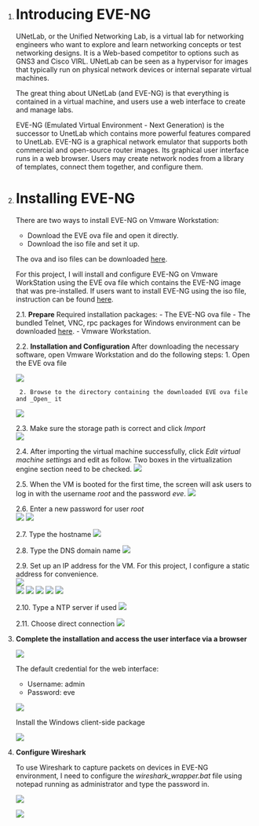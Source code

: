 1. # **Introducing EVE-NG**
    UNetLab, or the Unified Networking Lab, is a virtual lab for networking engineers who want to explore and learn networking concepts or test networking designs. It is a Web-based competitor to options such as GNS3 and Cisco VIRL. UNetLab can be seen as a hypervisor for images that typically run on physical network devices or internal separate virtual machines.

    The great thing about UNetLab (and EVE-NG) is that everything is contained in a virtual machine, and users use a web interface to create and manage labs.

    EVE-NG (Emulated Virtual Environment - Next Generation) is the successor to UnetLab which contains more powerful features compared to UnetLab. EVE-NG is a graphical network emulator that supports both commercial and open-source router images. Its graphical user interface runs in a web browser. Users may create network nodes from a library of templates, connect them together, and configure them.

1. # **Installing EVE-NG**

    There are two ways to install EVE-NG on Vmware Workstation:

    - Download the EVE ova file and open it directly.
    - Download the iso file and set it up.

    The ova and iso files can be downloaded [here](https://www.eve-ng.net/index.php/download/).

    For this project, I will install and configure EVE-NG on Vmware WorkStation using the EVE ova file which contains the EVE-NG image that was pre-installed. If users want to install EVE-NG using the iso file, instruction can be found [here](https://www.youtube.com/watch?v=Kxt5dvuAfNk).

    2.1. **Prepare**
    Required installation packages:
        - The EVE-NG ova file
        - The bundled Telnet, VNC, rpc packages for Windows environment can be downloaded [here](https://www.eve-ng.net/index.php/download/).
        - Vmware Workstation.

    2.2. **Installation and Configuration**
    After downloading the necessary software, open Vmware Workstation and do the following steps:
        1. Open the EVE ova file 
     
     ![](https://github.com/greenarrow2019/Ansible-Network-Automation/blob/master/images/1.png)
        
        2. Browse to the directory containing the downloaded EVE ova file and _Open_ it
        
      ![](https://github.com/greenarrow2019/Ansible-Network-Automation/blob/master/images/2.png)

    2.3. Make sure the storage path is correct and click _Import_    
            ![](https://github.com/greenarrow2019/Ansible-Network-Automation/blob/master/images/3.png)

    2.4. After importing the virtual machine successfully, click _Edit virtual machine settings_ and edit as follow. Two boxes in the virtualization engine section need to be checked.
            ![](https://github.com/greenarrow2019/Ansible-Network-Automation/blob/master/images/4.png)
    
    2.5. When the VM is booted for the first time, the screen will ask users to log in with the username _root_ and the password _eve_. 
            ![](https://github.com/greenarrow2019/Ansible-Network-Automation/blob/master/images/5.png)
    
    2.6. Enter a new password for user _root_   
            ![](https://github.com/greenarrow2019/Ansible-Network-Automation/blob/master/images/6.png) 
            ![](https://github.com/greenarrow2019/Ansible-Network-Automation/blob/master/images/7.png)
    
    2.7. Type the hostname
            ![](https://github.com/greenarrow2019/Ansible-Network-Automation/blob/master/images/8.png)
    
    2.8. Type the DNS domain name 
            ![](https://github.com/greenarrow2019/Ansible-Network-Automation/blob/master/images/9.png)
    
    2.9. Set up an IP address for the VM. For this project, I configure a static address for convenience.                       
            ![](https://github.com/greenarrow2019/Ansible-Network-Automation/blob/master/images/10.png)          
            ![](https://github.com/greenarrow2019/Ansible-Network-Automation/blob/master/images/11.png) 
            ![](https://github.com/greenarrow2019/Ansible-Network-Automation/blob/master/images/12.png) 
            ![](https://github.com/greenarrow2019/Ansible-Network-Automation/blob/master/images/13.png) 
            ![](https://github.com/greenarrow2019/Ansible-Network-Automation/blob/master/images/14.png) 
            ![](https://github.com/greenarrow2019/Ansible-Network-Automation/blob/master/images/15.png)
        
    2.10. Type a NTP server if used 
            ![](https://github.com/greenarrow2019/Ansible-Network-Automation/blob/master/images/16.png)
    
    2.11. Choose direct connection 
            ![](https://github.com/greenarrow2019/Ansible-Network-Automation/blob/master/images/17.png)

  1. **Complete the installation and access the user interface via a browser**

        ![](https://github.com/greenarrow2019/Ansible-Network-Automation/blob/master/images/18.png)

        The default credential for the web interface:
        - Username: admin
        - Password: eve

        ![](https://github.com/greenarrow2019/Ansible-Network-Automation/blob/master/images/19.png)

        Install the Windows client-side package
        
        ![](https://github.com/greenarrow2019/Ansible-Network-Automation/blob/master/images/20.png)

  1. **Configure Wireshark**

        To use Wireshark to capture packets on devices in EVE-NG environment, I need to configure the _wireshark\_wrapper.bat_ file using notepad running as administrator and type the password in.

        ![](https://github.com/greenarrow2019/Ansible-Network-Automation/blob/master/images/21.png)

        ![](https://github.com/greenarrow2019/Ansible-Network-Automation/blob/master/images/22.png)
